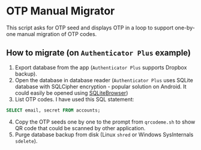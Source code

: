 # OTP Manual Migrator

This script asks for OTP seed and displays OTP in a loop to support one-by-one manual migration of OTP codes.

## How to migrate (on `Authenticator Plus` example)

1. Export database from the app (`Authenticator Plus` supports Dropbox backup).
2. Open the database in database reader (`Authenticator Plus` uses SQLite database with SQLCipher encryption - popular solution on Android. It could easily be opened using [SQLiteBrowser](https://sqlitebrowser.org))
3. List OTP codes. I have used this SQL statement:

```sql
SELECT email, secret FROM accounts;
```

4. Copy the OTP seeds one by one to the prompt from `qrcodeme.sh` to show QR code that could be scanned by other application.
5. Purge database backup from disk (Linux `shred` or Windows SysInternals `sdelete`).
